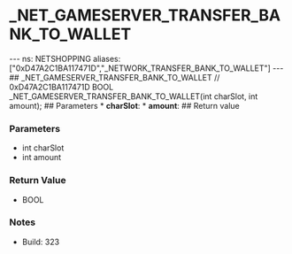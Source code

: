 # _NET_GAMESERVER_TRANSFER_BANK_TO_WALLET

--- ns: NETSHOPPING aliases: ["0xD47A2C1BA117471D","_NETWORK_TRANSFER_BANK_TO_WALLET"] --- ## _NET_GAMESERVER_TRANSFER_BANK_TO_WALLET  // 0xD47A2C1BA117471D BOOL _NET_GAMESERVER_TRANSFER_BANK_TO_WALLET(int charSlot, int amount);  ## Parameters * **charSlot**: * **amount**:  ## Return value

### Parameters
* int charSlot
* int amount

### Return Value
* BOOL

### Notes
* Build: 323

